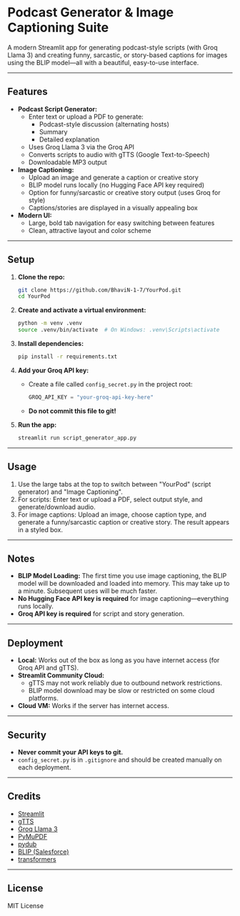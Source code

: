 # Podcast Generator & Image Captioning Suite

A modern Streamlit app for generating podcast-style scripts (with Groq Llama 3) and creating funny, sarcastic, or story-based captions for images using the BLIP model—all with a beautiful, easy-to-use interface.

---

## Features
- **Podcast Script Generator:**
  - Enter text or upload a PDF to generate:
    - Podcast-style discussion (alternating hosts)
    - Summary
    - Detailed explanation
  - Uses Groq Llama 3 via the Groq API
  - Converts scripts to audio with gTTS (Google Text-to-Speech)
  - Downloadable MP3 output
- **Image Captioning:**
  - Upload an image and generate a caption or creative story
  - BLIP model runs locally (no Hugging Face API key required)
  - Option for funny/sarcastic or creative story output (uses Groq for style)
  - Captions/stories are displayed in a visually appealing box
- **Modern UI:**
  - Large, bold tab navigation for easy switching between features
  - Clean, attractive layout and color scheme

---

## Setup

1. **Clone the repo:**
   ```sh
   git clone https://github.com/BhaviN-1-7/YourPod.git
   cd YourPod
   ```

2. **Create and activate a virtual environment:**
   ```sh
   python -m venv .venv
   source .venv/bin/activate  # On Windows: .venv\Scripts\activate
   ```

3. **Install dependencies:**
   ```sh
   pip install -r requirements.txt
   ```

4. **Add your Groq API key:**
   - Create a file called `config_secret.py` in the project root:
     ```python
     GROQ_API_KEY = "your-groq-api-key-here"
     ```
   - **Do not commit this file to git!**

5. **Run the app:**
   ```sh
   streamlit run script_generator_app.py
   ```

---

## Usage
1. Use the large tabs at the top to switch between "YourPod" (script generator) and "Image Captioning".
2. For scripts: Enter text or upload a PDF, select output style, and generate/download audio.
3. For image captions: Upload an image, choose caption type, and generate a funny/sarcastic caption or creative story. The result appears in a styled box.

---

## Notes
- **BLIP Model Loading:** The first time you use image captioning, the BLIP model will be downloaded and loaded into memory. This may take up to a minute. Subsequent uses will be much faster.
- **No Hugging Face API key is required** for image captioning—everything runs locally.
- **Groq API key is required** for script and story generation.

---

## Deployment
- **Local:** Works out of the box as long as you have internet access (for Groq API and gTTS).
- **Streamlit Community Cloud:**
  - gTTS may not work reliably due to outbound network restrictions.
  - BLIP model download may be slow or restricted on some cloud platforms.
- **Cloud VM:** Works if the server has internet access.

---

## Security
- **Never commit your API keys to git.**
- `config_secret.py` is in `.gitignore` and should be created manually on each deployment.

---

## Credits
- [Streamlit](https://streamlit.io/)
- [gTTS](https://pypi.org/project/gTTS/)
- [Groq Llama 3](https://groq.com/)
- [PyMuPDF](https://pymupdf.readthedocs.io/en/latest/)
- [pydub](https://github.com/jiaaro/pydub)
- [BLIP (Salesforce)](https://huggingface.co/Salesforce/blip-image-captioning-base)
- [transformers](https://huggingface.co/docs/transformers/index)

---

## License
MIT License 